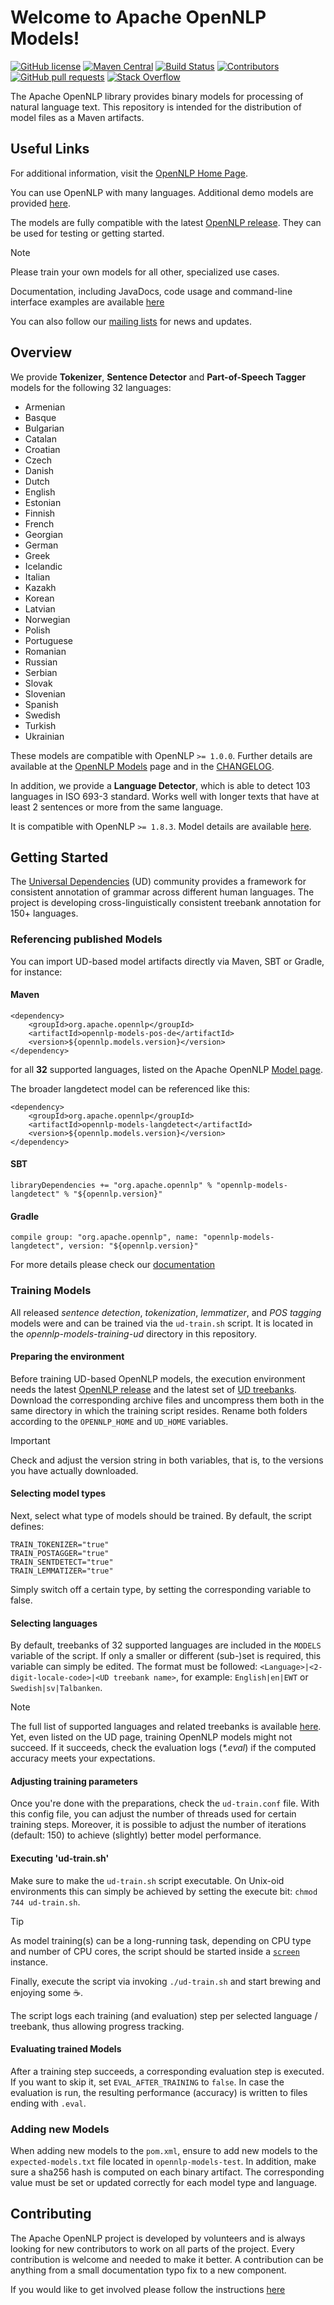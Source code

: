 <!--
Licensed to the Apache Software Foundation (ASF) under one or more
contributor license agreements.  See the NOTICE file distributed with
this work for additional information regarding copyright ownership.
The ASF licenses this file to You under the Apache License, Version 2.0
(the "License"); you may not use this file except in compliance with
the License.  You may obtain a copy of the License at

    http://www.apache.org/licenses/LICENSE-2.0

Unless required by applicable law or agreed to in writing, software
distributed under the License is distributed on an "AS IS" BASIS,
WITHOUT WARRANTIES OR CONDITIONS OF ANY KIND, either express or implied.
See the License for the specific language governing permissions and
limitations under the License.
-->

Welcome to Apache OpenNLP Models!
===========

[![GitHub license](https://img.shields.io/badge/license-Apache%202-blue.svg)](https://raw.githubusercontent.com/apache/opennlp-models/main/LICENSE)
[![Maven Central](https://maven-badges.herokuapp.com/maven-central/org.apache.opennlp/opennlp-models/badge.svg)](https://maven-badges.herokuapp.com/maven-central/org.apache.opennlp/opennlp-models)
[![Build Status](https://github.com/apache/opennlp-models/workflows/Java%20CI/badge.svg)](https://github.com/apache/opennlp-models/actions)
[![Contributors](https://img.shields.io/github/contributors/apache/opennlp-models)](https://github.com/apache/opennlp-models/graphs/contributors)
[![GitHub pull requests](https://img.shields.io/github/issues-pr-raw/apache/opennlp-models.svg)](https://github.com/apache/opennlp-models/pulls)
[![Stack Overflow](https://img.shields.io/badge/stack%20overflow-opennlp-f1eefe.svg)](https://stackoverflow.com/questions/tagged/opennlp)

The Apache OpenNLP library provides binary models for processing of natural language text. 
This repository is intended for the distribution of model files as a Maven artifacts.

## Useful Links

For additional information, visit the [OpenNLP Home Page](https://opennlp.apache.org/models.html).

You can use OpenNLP with many languages. Additional demo models are provided [here](https://opennlp.sourceforge.net/models-1.5/).

The models are fully compatible with the latest [OpenNLP release](https://opennlp.apache.org/download.html). They can be used for testing or getting started.

> [!NOTE]  
> Please train your own models for all other, specialized use cases.

Documentation, including JavaDocs, code usage and command-line interface examples are available [here](https://opennlp.apache.org/docs/)

You can also follow our [mailing lists](https://opennlp.apache.org/mailing-lists.html) for news and updates.

## Overview

We provide **Tokenizer**, **Sentence Detector** and **Part-of-Speech Tagger** models for the following 32 languages:

   - Armenian
   - Basque
   - Bulgarian
   - Catalan
   - Croatian
   - Czech
   - Danish
   - Dutch
   - English
   - Estonian
   - Finnish
   - French   
   - Georgian
   - German
   - Greek
   - Icelandic
   - Italian
   - Kazakh
   - Korean
   - Latvian
   - Norwegian
   - Polish
   - Portuguese
   - Romanian
   - Russian
   - Serbian
   - Slovak
   - Slovenian
   - Spanish
   - Swedish
   - Turkish
   - Ukrainian

These models are compatible with OpenNLP `>= 1.0.0`. Further details are available at the [OpenNLP Models](https://opennlp.apache.org/models.html) 
page and in the [CHANGELOG](https://dist.apache.org/repos/dist/release/opennlp/models/ud-models-1.2/CHANGES).

In addition, we provide a **Language Detector**, which is able to detect 103 languages in ISO 693-3 standard. 
Works well with longer texts that have at least 2 sentences or more from the same language. 

It is compatible with OpenNLP `>= 1.8.3`. Model details are available [here](https://downloads.apache.org/opennlp/models/langdetect/1.8.3/).

## Getting Started

The [Universal Dependencies](https://universaldependencies.org) (UD) community provides a framework for consistent annotation of grammar across different human languages.
The project is developing cross-linguistically consistent treebank annotation for 150+ languages.           

### Referencing published Models

You can import UD-based model artifacts directly via Maven, SBT or Gradle, for instance:

#### Maven

```
<dependency>
    <groupId>org.apache.opennlp</groupId>
    <artifactId>opennlp-models-pos-de</artifactId>
    <version>${opennlp.models.version}</version>
</dependency>
```

for all **32** supported languages, listed on the Apache OpenNLP [Model page](https://opennlp.apache.org/models.html).

The broader langdetect model can be referenced like this:   

```
<dependency>
    <groupId>org.apache.opennlp</groupId>
    <artifactId>opennlp-models-langdetect</artifactId>
    <version>${opennlp.models.version}</version>
</dependency>
```

#### SBT

```
libraryDependencies += "org.apache.opennlp" % "opennlp-models-langdetect" % "${opennlp.version}"
```

#### Gradle

```
compile group: "org.apache.opennlp", name: "opennlp-models-langdetect", version: "${opennlp.version}"
```

For more details please check our [documentation](https://opennlp.apache.org/docs/)


### Training Models

All released _sentence detection_, _tokenization_, _lemmatizer_, and _POS tagging_ models were and can be trained via the `ud-train.sh` script.
It is located in the _opennlp-models-training-ud_ directory in this repository. 

#### Preparing the environment

Before training UD-based OpenNLP models, the execution environment needs the latest [OpenNLP release](https://opennlp.apache.org/download.html) and the latest set of [UD treebanks](https://universaldependencies.org/#download).
Download the corresponding archive files and uncompress them both in the same directory in which the training script resides.
Rename both folders according to the `OPENNLP_HOME` and `UD_HOME` variables. 

> [!IMPORTANT]
> Check and adjust the version string in both variables, that is, to the versions you have actually downloaded. 

#### Selecting model types

Next, select what type of models should be trained. By default, the script defines:

```
TRAIN_TOKENIZER="true"
TRAIN_POSTAGGER="true"
TRAIN_SENTDETECT="true"
TRAIN_LEMMATIZER="true"
```

Simply switch off a certain type, by setting the corresponding variable to false.

#### Selecting languages

By default, treebanks of 32 supported languages are included in the `MODELS` variable of the script.
If only a smaller or different (sub-)set is required, this variable can simply be edited.
The format must be followed: `<Language>|<2-digit-locale-code>|<UD treebank name>`, for example: `English|en|EWT` or `Swedish|sv|Talbanken`.

> [!NOTE]
> The full list of supported languages and related treebanks is available [here](https://universaldependencies.org/#current-ud-languages).
> Yet, even listed on the UD page, training OpenNLP models might not succeed. If it succeeds, check the evaluation logs (_*.eval_) if the computed accuracy meets your expectations.
                       
#### Adjusting training parameters

Once you're done with the preparations, check the `ud-train.conf` file. With this config file, you can adjust the number of threads used for certain training steps. 
Moreover, it is possible to adjust the number of iterations (default: 150) to achieve (slightly) better model performance.

#### Executing 'ud-train.sh'

Make sure to make the `ud-train.sh` script executable. 
On Unix-oid environments this can simply be achieved by setting the execute bit: `chmod 744 ud-train.sh`.

> [!TIP]
> As model training(s) can be a long-running task, depending on CPU type and number of CPU cores,
> the script should be started inside a [`screen`](https://www.man7.org/linux/man-pages/man1/screen.1.html) instance.

Finally, execute the script via invoking `./ud-train.sh` and start brewing and enjoying some :coffee:.

The script logs each training (and evaluation) step per selected language / treebank, thus allowing progress tracking. 

#### Evaluating trained Models

After a training step succeeds, a corresponding evaluation step is executed. If you want to skip it, set `EVAL_AFTER_TRAINING` to `false`.
In case the evaluation is run, the resulting performance (accuracy) is written to files ending with `.eval`.                                                                                                                        

### Adding new Models

When adding new models to the `pom.xml`, ensure to add new models to the `expected-models.txt` file located in `opennlp-models-test`.
In addition, make sure a sha256 hash is computed on each binary artifact. 
The corresponding value must be set or updated correctly for each model type and language.                                       

## Contributing

The Apache OpenNLP project is developed by volunteers and is always looking for new contributors to work on all parts of the project. Every contribution is welcome and needed to make it better. A contribution can be anything from a small documentation typo fix to a new component.

If you would like to get involved please follow the instructions [here](https://github.com/apache/opennlp/blob/main/.github/CONTRIBUTING.md)
